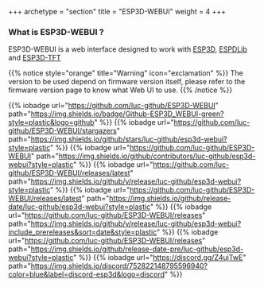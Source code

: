 +++
archetype = "section"
title = "ESP3D-WEBUI"
weight = 4
+++

### What is ESP3D-WEBUI ?
ESP3D-WEBUI is a web interface designed to work with [ESP3D](/esp3d/), [ESPDLib](/esp3dlib/) and [ESP3D-TFT](/esp3d-tft/) 

{{% notice style="orange" title="Warning" icon="exclamation" %}}
The version to be used depend on firmware version itself, please refer to the firmware version page to know what Web UI to use.
{{% /notice %}}


{{% iobadge url="https://github.com/luc-github/ESP3D-WEBUI" path="https://img.shields.io/badge/Github-ESP3D_WEBUI-green?style=plastic&logo=github" %}}
{{% iobadge url="https://github.com/luc-github/ESP3D-WEBUI/stargazers" path="https://img.shields.io/github/stars/luc-github/esp3d-webui?style=plastic" %}}
{{% iobadge url="https://github.com/luc-github/ESP3D-WEBUI" path="https://img.shields.io/github/contributors/luc-github/esp3d-webui?style=plastic" %}}
{{% iobadge url="https://github.com/luc-github/ESP3D-WEBUI/releases/latest" path="https://img.shields.io/github/v/release/luc-github/esp3d-webui?style=plastic" %}}
{{% iobadge url="https://github.com/luc-github/ESP3D-WEBUI/releases/latest" path="https://img.shields.io/github/release-date/luc-github/esp3d-webui?style=plastic" %}}
{{% iobadge url="https://github.com/luc-github/ESP3D-WEBUI/releases" path="https://img.shields.io/github/v/release/luc-github/esp3d-webui?include_prereleases&sort=date&style=plastic" %}}
{{% iobadge url="https://github.com/luc-github/ESP3D-WEBUI/releases" path="https://img.shields.io/github/release-date-pre/luc-github/esp3d-webui?style=plastic" %}}
{{% iobadge url="https://discord.gg/Z4ujTwE" path="https://img.shields.io/discord/752822148795596940?color=blue&label=discord-esp3d&logo=discord" %}}

